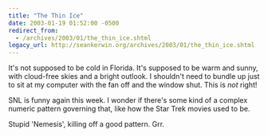 ```yaml
---
title: "The Thin Ice"
date: 2003-01-19 01:52:00 -0500
redirect_from:
  - /archives/2003/01/the_thin_ice.shtml
legacy_url: http://seankerwin.org/archives/2003/01/the_thin_ice.shtml
---
```

It's not supposed to be cold in Florida. It's supposed to be warm and sunny, with cloud-free skies and a bright outlook. I shouldn't need to bundle up just to sit at my computer with the fan off and the window shut. This is _not_ right!

SNL is funny again this week. I wonder if there's some kind of a complex numeric pattern governing that, like how the Star Trek movies used to be.

Stupid 'Nemesis', killing off a good pattern. Grr.
